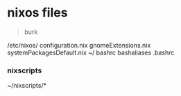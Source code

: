 # nixos files

> burk

/etc/nixos/
            configuration.nix
            gnomeExtensions.nix
            systemPackagesDefault.nix
~/
  bashrc
  bashaliases
  .bashrc

### nixscripts
  ~/nixscripts/*
